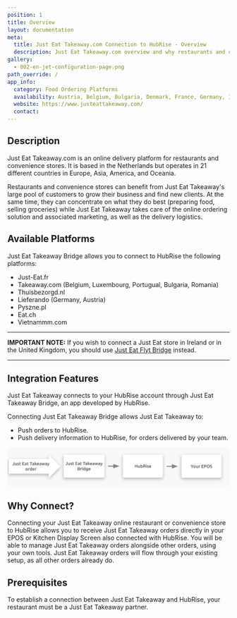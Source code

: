 ```yaml
---
position: 1
title: Overview
layout: documentation
meta:
  title: Just Eat Takeaway.com Connection to HubRise - Overview
  description: Just Eat Takeaway.com overview and why restaurants and convenience stores should connect it to HubRise. With a connection orders are sent to your working tools - EPOS, KDS.
gallery:
  - 002-en-jet-configuration-page.png
path_override: /
app_info:
  category: Food Ordering Platforms
  availability: Austria, Belgium, Bulgaria, Denmark, France, Germany, Ireland, Italy, Luxembourg, Netherlands, Norway, Poland, Portugal, Romania, Spain, Switzerland, United Kingdom, Australia, New Zealand, Israel, Canada
  website: https://www.justeattakeaway.com/
  contact: 
---
```


## Description

Just Eat Takeaway.com is an online delivery platform for restaurants and convenience stores.
It is based in the Netherlands but operates in 21 different countries in Europe, Asia, America, and Oceania.

Restaurants and convenience stores can benefit from Just Eat Takeaway's large pool of customers to grow their business and find new clients.
At the same time, they can concentrate on what they do best (preparing food, selling groceries) while Just Eat Takeaway takes care of the online ordering solution and associated marketing, as well as the delivery logistics.

## Available Platforms

Just Eat Takeaway Bridge allows you to connect to HubRise the following platforms:

- Just-Eat.fr
- Takeaway.com (Belgium, Luxembourg, Portugual, Bulgaria, Romania)
- Thuisbezorgd.nl
- Lieferando (Germany, Austria)
- Pyszne.pl
- Eat.ch
- Vietnammm.com

---

**IMPORTANT NOTE:** If you wish to connect a Just Eat store in Ireland or in the United Kingdom, you should use [Just Eat Flyt Bridge](/apps/just-eat-flyt/) instead.

---


## Integration Features

Just Eat Takeaway connects to your HubRise account through Just Eat Takeaway Bridge, an app developed by HubRise.

Connecting Just Eat Takeaway Bridge allows Just Eat Takeaway to:

- Push orders to HubRise.
- Push delivery information to HubRise, for orders delivered by your team.

![Diagram of the connection flow between Just Eat Takeaway, Just Eat Takeaway Bridge, and HubRise](../images/000-en-2x-jet-connection-diagram.png)

## Why Connect?

Connecting your Just Eat Takeaway online restaurant or convenience store to HubRise allows you to receive Just Eat Takeaway orders directly in your EPOS or Kitchen Display Screen also connected with HubRise.
You will be able to manage Just Eat Takeaway orders alongside other orders, using your own tools. Just Eat Takeaway orders will flow through your existing setup, as all other orders already do.

## Prerequisites

To establish a connection between Just Eat Takeaway and HubRise, your restaurant must be a Just Eat Takeaway partner.

